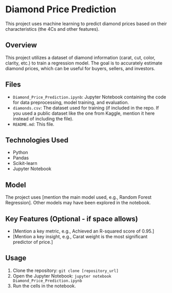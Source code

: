 # Diamond Price Prediction

This project uses machine learning to predict diamond prices based on their characteristics (the 4Cs and other features).

## Overview

This project utilizes a dataset of diamond information (carat, cut, color, clarity, etc.) to train a regression model. The goal is to accurately estimate diamond prices, which can be useful for buyers, sellers, and investors.

## Files

*   `Diamond_Price_Prediction.ipynb`: Jupyter Notebook containing the code for data preprocessing, model training, and evaluation.
*   `diamonds.csv`: The dataset used for training (if included in the repo. If you used a public dataset like the one from Kaggle, mention it here instead of including the file).
*   `README.md`: This file.

## Technologies Used

*   Python
*   Pandas
*   Scikit-learn
*   Jupyter Notebook

## Model

The project uses [mention the main model used, e.g., Random Forest Regression]. Other models may have been explored in the notebook.

## Key Features (Optional - if space allows)

*   [Mention a key metric, e.g., Achieved an R-squared score of 0.95.]
*   [Mention a key insight, e.g., Carat weight is the most significant predictor of price.]

## Usage

1.  Clone the repository: `git clone [repository_url]`
2.  Open the Jupyter Notebook: `jupyter notebook Diamond_Price_Prediction.ipynb`
3.  Run the cells in the notebook.


